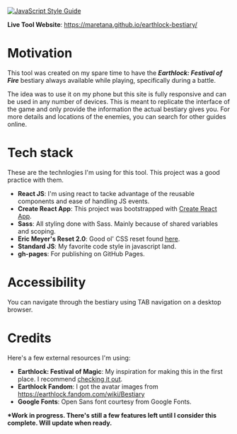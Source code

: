 [![JavaScript Style Guide](https://img.shields.io/badge/code_style-standard-brightgreen.svg)](https://standardjs.com)

__Live Tool Website__: https://maretana.github.io/earthlock-bestiary/

# Motivation
This tool was created on my spare time to have the ___Earthlock: Festival of Fire___ bestiary always available while playing, specifically during a battle.

The idea was to use it on my phone but this site is fully responsive and can be used in any number of devices. This is meant to replicate the interface of the game and only provide the information the actual bestiary gives you. For more details and locations of the enemies, you can search for other guides online.

# Tech stack
These are the technlogies I'm using for this tool. This project was a good practice with them.
* __React JS__: I'm using react to tacke advantage of the reusable components and ease of handling JS events. 
* __Create React App__: This project was bootstrapped with [Create React App](https://github.com/facebook/create-react-app).
* __Sass__: All styling done with Sass. Mainly because of shared variables and scoping.
* __Eric Meyer's Reset 2.0__: Good ol' CSS reset found [here](https://meyerweb.com/eric/tools/css/reset/).
* __Standard JS__: My favorite code style in javascript land.
* __gh-pages__: For publishing on GitHub Pages.

# Accessibility
You can navigate through the bestiary using TAB navigation on a desktop browser.

# Credits
Here's a few external resources I'm using:
* __Earthlock: Festival of Magic__: My inspiration for making this in the first place. I recommend [checking it out](https://www.snowcastlegames.com/earthlock).
* __Earthlock Fandom__: I got the avatar images from https://earthlock.fandom.com/wiki/Bestiary
* __Google Fonts__: Open Sans font courtesy from Google Fonts.

__*Work in progress. There's still a few features left until I consider this complete. Will update when ready.__